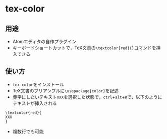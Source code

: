 # tex-color 

## 用途

* Atomエディタの自作プラグイン
* キーボードショートカットで，TeX文章の`\textcolor{red}{}`コマンドを挿入できる

## 使い方

* `tex-color`をインストール
* TeX文書のブリアンブルに`\usepackage{color}`を記述
* 赤字にしたいテキスト`XXX`を選択した状態で，`ctrl`+`alt`+`R`で，以下のようにテキストが挿入される

```
\textcolor{red}{
XXX
}
```

* 複数行でも可能

